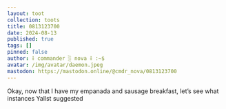 ```yaml
---
layout: toot
collection: toots
title: 0813123700
date: 2024-08-13
published: true
tags: []
pinned: false
author: ⸸ commander ░ nova ⸸ :~$
avatar: /img/avatar/daemon.jpeg
mastodon: https://mastodon.online/@cmdr_nova/0813123700
---
```


Okay, now that I have my empanada and sausage breakfast, let’s see what instances Yallst suggested
